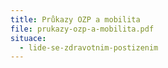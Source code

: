 ```yaml
---
title: Průkazy OZP a mobilita
file: prukazy-ozp-a-mobilita.pdf
situace:
  - lide-se-zdravotnim-postizenim
---
```

